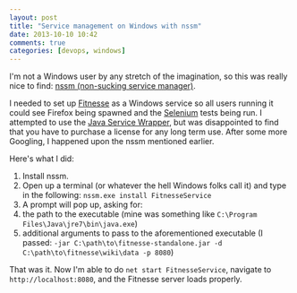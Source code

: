 ```yaml
---
layout: post
title: "Service management on Windows with nssm"
date: 2013-10-10 10:42
comments: true
categories: [devops, windows]
---
```


I'm not a Windows user by any stretch of the imagination, so this was really nice to find: [nssm (non-sucking service manager)](http://nssm.cc/).

I needed to set up [Fitnesse](http://fitnesse.org) as a Windows service so all users running it could see Firefox being spawned and the [Selenium](http://seleniumhq.org) tests being run.  I attempted to use the [Java Service Wrapper](http://wrapper.tanukisoftware.com/doc/english/download.jsp), but was disappointed to find that you have to purchase a license for any long term use.  After some more Googling, I happened upon the nssm mentioned earlier.

Here's what I did:

 1. Install nssm.
 2. Open up a terminal (or whatever the hell Windows folks call it) and type in the following:
    `nssm.exe install FitnesseService`
 3. A prompt will pop up, asking for:
   1. the path to the executable (mine was something like `C:\Program Files\Java\jre7\bin\java.exe`)
   2. additional arguments to pass to the aforementioned executable (I passed: `-jar C:\path\to\fitnesse-standalone.jar -d C:\path\to\fitnesse\wiki\data -p 8080`)

That was it.  Now I'm able to do `net start FitnesseService`, navigate to `http://localhost:8080`, and the Fitnesse server loads properly.
